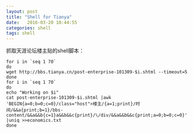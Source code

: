 ```yaml
---
layout: post
title: "Shell for Tianya"
date:   2016-03-20 10:44:55
categories: shell
tags: shell
---
```

抓取天涯论坛楼主贴的shell脚本：

    for i in `seq 1 70`
    do
    wget http://bbs.tianya.cn/post-enterprise-101309-$i.shtml --timeout=5
    done
    for i in `seq 1 70`
    do 
    echo "Working on $i"
    cat post-enterprise-101309-$i.shtml |awk 'BEGIN{a=0;b=0;c=0}/class="host">楼主/{a=1;print}/时间/&&a{print;b=1}/bbs-content/&&a&&b{c=1}a&&b&&c{print}/\/div/&&a&&b&&c{print;a=0;b=0;c=0}' |uniq >>economics.txt
    done

